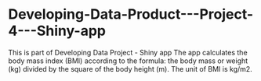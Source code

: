 # Developing-Data-Product---Project-4---Shiny-app
This is part of Developing Data Project - Shiny app
The app calculates the body mass index (BMI) according to the formula: the body mass or weight (kg) divided by the square of the body height (m). The unit of BMI is kg/m2.
